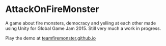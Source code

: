 # AttackOnFireMonster
A game about fire monsters, democracy and yelling at each other made using Unity for Global Game Jam 2015.
Still very much a work in progress.

Play the demo at [teamfiremonster.github.io](http://teamfiremonster.github.io)
